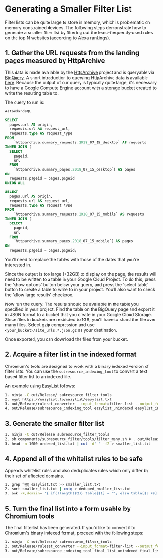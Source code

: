 # Generating a Smaller Filter List
Filter lists can be quite large to store in memory, which is problematic on
memory constrained devices. The following steps demonstrate how to generate a
smaller filter list by filtering out the least-frequently-used rules on the top
N websites (according to Alexa rankings).

## 1. Gather the URL requests from the landing pages measured by HttpArchive
This data is made available by the [HttpArchive](https://httparchive.org/)
project and is queryable via [BigQuery](https://bigquery.cloud.google.com/). A
short introduction to querying HttpArchive data is available
[here](https://www.igvita.com/2013/06/20/http-archive-bigquery-web-performance-answers/).
Because the output of our query is typically quite large, it's necessary to
have a Google Compute Engine account with a storage bucket created to write
the resulting table to.

The query to run is:
```sql
#standardSQL

SELECT
  pages.url AS origin,
  requests.url AS request_url,
  requests.type AS request_type
FROM
    `httparchive.summary_requests.2018_07_15_desktop` AS requests
INNER JOIN (
  SELECT
    pageid,
    url
  FROM
    `httparchive.summary_pages.2018_07_15_desktop`) AS pages
ON
  requests.pageid = pages.pageid
UNION ALL

SELECT
  pages.url AS origin,
  requests.url AS request_url,
  requests.type AS request_type
FROM
    `httparchive.summary_requests.2018_07_15_mobile` AS requests
INNER JOIN (
  SELECT
    pageid,
    url
  FROM
    `httparchive.summary_pages.2018_07_15_mobile`) AS pages
ON
  requests.pageid = pages.pageid;
```

You'll need to replace the tables with those of the dates that you're interested in.

Since the output is too large (>32GB) to display
on the page, the results will need to be written to a table in your Google
Cloud Project. To do this, press the 'show options' button below your query, and press the
'select table' button to create a table to write to in your project. You'll
also want to check the 'allow large results' checkbox.

Now run the query. The results should be available in the table you specified
in your project. Find the table on the BigQuery page and export it in JSON
format to a bucket that you create in your Google Cloud Storage. Since files
in buckets are restricted to 1GB, you'll have to shard the file over many
files. Select gzip compression and use `<your_bucket>/site_urls.*.json.gz` as
your destination.

Once exported, you can download the files from your bucket.

## 2. Acquire a filter list in the indexed format
Chromium's tools are designed to work with a binary indexed version of filter
lists. You can use the `subresource_indexing_tool` to convert a text based
filter list to an indexed file.

An example using [EasyList](https://easylist.to/easylist/easylist.txt) follows:

```sh
1. ninja -C out/Release/ subresource_filter_tools
2. wget https://easylist.to/easylist/easylist.txt
3. out/Release/ruleset_converter --input_format=filter-list --output_format=unindexed-ruleset --input_files=easylist.txt --output_file=easylist_unindexed
4. out/Release/subresource_indexing_tool easylist_unindexed easylist_indexed
```

## 3. Generate the smaller filter list
```sh
1. ninja -C out/Release subresource_filter_tools
2. sh components/subresource_filter/tools/filter_many.sh 8 . out/Release/subresource_filter_tool easylist_indexed > ordered_list.txt
3. head -n 1000 ordered_list.txt | cut -d' ' -f2 > smaller_list.txt
```

## 4. Append all of the whitelist rules to be safe
Appends whitelist rules and also deduplicates rules which only differ by their set of affected domains.
```sh
1. grep ^@@ easylist.txt >> smaller_list.txt
2. sort smaller_list.txt | uniq > deduped_smaller_list.txt
3. awk -F,domain= '{ if(!length($2)) table[$1] = ""; else table[$1 FS] = length(table[$1 FS]) ? table[$1 FS] "|" $2 : $2; } END{ for (key in table) print key table[key] }' deduped_smaller_list.txt > final_list.txt
```

## 5. Turn the final list into a form usable by Chromium tools
The final filterlist has been generated. If you'd like to convert it to Chromium's binary indexed format, proceed with the following steps:

```sh
1. ninja -C out/Release/ subresource_filter_tools
2. out/Release/ruleset_converter --input_format=filter-list --output_format=unindexed-ruleset --input_files=final_list.txt --output_file=final_list_unindexed
3. out/Release/subresource_indexing_tool final_list_unindexed final_list_indexed
```
